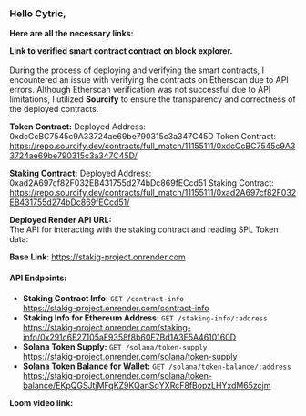 ### Hello Cytric, 

**Here are all the necessary links:**

**Link to verified smart contract contract on block explorer.**\
\
During the process of deploying and verifying the smart contracts, I encountered an issue with verifying the contracts on Etherscan due to API errors. 
Although Etherscan verification was not successful due to API limitations, I utilized **Sourcify** to ensure the transparency and correctness of the deployed contracts.

**Token Contract:**
Deployed Address: 0xdcCcBC7545c9A33724ae69be790315c3a347C45D
Token Contract: https://repo.sourcify.dev/contracts/full_match/11155111/0xdcCcBC7545c9A33724ae69be790315c3a347C45D/

**Staking Contract:**
Deployed Address: 0xad2A697cf82F032EB431755d274bDc869fECcd51
Staking Contract: https://repo.sourcify.dev/contracts/full_match/11155111/0xad2A697cf82F032EB431755d274bDc869fECcd51/

**Deployed Render API URL:**\
The API for interacting with the staking contract and reading SPL Token data:

**Base Link**: https://stakig-project.onrender.com
#### API Endpoints:
- **Staking Contract Info:** `GET /contract-info`\
https://stakig-project.onrender.com/contract-info
- **Staking Info for Ethereum Address:** `GET /staking-info/:address`\
https://stakig-project.onrender.com/staking-info/0x291c6E27105aF9358f8b60F7Bd1A3E5A4610160D
- **Solana Token Supply:** `GET /solana/token-supply`\
https://stakig-project.onrender.com/solana/token-supply
- **Solana Token Balance for Wallet:** `GET /solana/token-balance/:address`\
https://stakig-project.onrender.com/solana/token-balance/EKpQGSJtjMFqKZ9KQanSqYXRcF8fBopzLHYxdM65zcjm

**Loom video link:**
